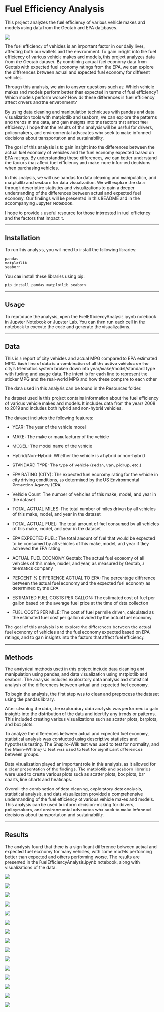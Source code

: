 # Fuel Efficiency Analysis
This project analyzes the fuel efficiency of various vehicle makes and models using data from the Geotab and EPA databases.

![](./Images/FuelEfficiency.jpg)

The fuel efficiency of vehicles is an important factor in our daily lives, affecting both our wallets and the environment. To gain insight into the fuel efficiency of various vehicle makes and models, this project analyzes data from the Geotab dataset. By combining actual fuel economy data from Geotab with expected fuel economy ratings from the EPA, we can explore the differences between actual and expected fuel economy for different vehicles.

Through this analysis, we aim to answer questions such as: Which vehicle makes and models perform better than expected in terms of fuel efficiency? Which models perform worse? How do these differences in fuel efficiency affect drivers and the environment?

By using data cleaning and manipulation techniques with pandas and data visualization tools with matplotlib and seaborn, we can explore the patterns and trends in the data, and gain insights into the factors that affect fuel efficiency. I hope that the results of this analysis will be useful for drivers, policymakers, and environmental advocates who seek to make informed decisions about transportation and sustainability.

The goal of this analysis is to gain insight into the differences between the actual fuel economy of vehicles and the fuel economy expected based on EPA ratings. By understanding these differences, we can better understand the factors that affect fuel efficiency and make more informed decisions when purchasing vehicles.

In this analysis, we will use pandas for data cleaning and manipulation, and matplotlib and seaborn for data visualization. We will explore the data through descriptive statistics and visualizations to gain a deeper understanding of the differences between actual and expected fuel economy. Our findings will be presented in this README and in the accompanying Jupyter Notebook.

I hope to provide a useful resource for those interested in fuel efficiency and the factors that impact it.

---

## Installation
To run this analysis, you will need to install the following libraries:

    pandas
    matplotlib
    seaborn
    
You can install these libraries using pip:

    pip install pandas matplotlib seaborn
    
---

## Usage
To reproduce the analysis, open the FuelEfficiencyAnalysis.ipynb notebook in Jupyter Notebook or Jupyter Lab. You can then run each cell in the notebook to execute the code and generate the visualizations.

---

## Data

This is a report of city vehicles and actual MPG compared to EPA estimated MPG. Each line of data is a combination of all the active vehicles on the city’s telematics system broken down into year/make/model/standard type with fueling and usage data. The intent is for each line to represent the sticker MPG and the real-world MPG and how these compare to each other


The data used in this analysis can be found in the Resources folder. 

he dataset used in this project contains information about the fuel efficiency of various vehicle makes and models. It includes data from the years 2008 to 2019 and includes both hybrid and non-hybrid vehicles.

The dataset includes the following features:

- YEAR: The year of the vehicle model

- MAKE: The make or manufacturer of the vehicle

- MODEL: The model name of the vehicle

- Hybrid/Non-Hybrid: Whether the vehicle is a hybrid or non-hybrid

- STANDARD TYPE: The type of vehicle (sedan, van, pickup, etc.)

- EPA RATING (CITY): The expected fuel economy rating for the vehicle in city driving conditions, as determined by the US 
Environmental Protection Agency (EPA)

- Vehicle Count: The number of vehicles of this make, model, and year in the dataset

- TOTAL ACTUAL MILES: The total number of miles driven by all vehicles of this make, model, and year in the dataset

- TOTAL ACTUAL FUEL: The total amount of fuel consumed by all vehicles of this make, model, and year in the dataset

- EPA EXPECTED FUEL: The total amount of fuel that would be expected to be consumed by all vehicles of this make, model, and year if they achieved the EPA rating

- ACTUAL FUEL ECONOMY Geotab: The actual fuel economy of all vehicles of this make, model, and year, as measured by Geotab, a telematics company

- PERCENT % DIFFERENCE ACTUAL TO EPA: The percentage difference between the actual fuel economy and the expected fuel economy as determined by the EPA

- ESTIMATED FUEL COSTS PER GALLON: The estimated cost of fuel per gallon based on the average fuel price at the time of data collection

- FUEL COSTS PER MILE: The cost of fuel per mile driven, calculated as the estimated fuel cost per gallon divided by the actual fuel economy.


The goal of this analysis is to explore the differences between the actual fuel economy of vehicles and the fuel economy expected based on EPA ratings, and to gain insights into the factors that affect fuel efficiency.

---

## Methods

The analytical methods used in this project include data cleaning and manipulation using pandas, and data visualization using matplotlib and seaborn. The analysis includes exploratory data analysis and statistical analysis of the differences between actual and expected fuel economy.

To begin the analysis, the first step was to clean and preprocess the dataset using the pandas library.

After cleaning the data, the exploratory data analysis was performed to gain insights into the distribution of the data and identify any trends or patterns. This included creating various visualizations such as scatter plots, barplots, and box plots.

To analyze the differences between actual and expected fuel economy, statistical analysis was conducted using descriptive statistics and hypothesis testing. The Shapiro-Wilk test was used to test for normality, and the Mann-Whitney U test was used to test for significant differences between groups.

Data visualization played an important role in this analysis, as it allowed for a clear presentation of the findings. The matplotlib and seaborn libraries were used to create various plots such as scatter plots, box plots, bar charts, line charts and heatmaps.

Overall, the combination of data cleaning, exploratory data analysis, statistical analysis, and data visualization provided a comprehensive understanding of the fuel efficiency of various vehicle makes and models. This analysis can be used to inform decision-making for drivers, policymakers, and environmental advocates who seek to make informed decisions about transportation and sustainability.

---

## Results
The analysis found that there is a significant difference between actual and expected fuel economy for many vehicles, with some models performing better than expected and others performing worse. The results are presented in the FuelEfficiencyAnalysis.ipynb notebook, along with visualizations of the data.

![](./Images/ActualVExpectedFuelEconomyScatter.jpg)

![](./Images/CompareVehichlesTotalCostAndPaybackPeriod.jpg)

![](./Images/CorrelationMatrix.jpg)

![](./Images/EPARatingVFuelEconomy.jpg)

![](./Images/EstimatedFuelCostEconomyType.jpg)

![](./Images/FuelCostByEconomyType.jpg)

![](./Images/FuelCostByMake.jpg)

![](./Images/FuelCostByVehicleType.jpg)

![](./Images/FuelEconomyByMake.jpg)

![](./Images/FuelEconomyEPARatingScatter.jpg)

![](./Images/FuelEconomyFrequency.jpg)

![](./Images/FuelEconomyYear.jpg)

![](./Images/HybridFuelEconomyBoxplot.jpg)

![](./Images/LinearRegression.jpg)

![](./Images/ProbabilityPlot.jpg)
